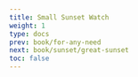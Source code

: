 ```yaml
---
title: Small Sunset Watch
weight: 1
type: docs
prev: book/for-any-need
next: book/sunset/great-sunset
toc: false
---
```

